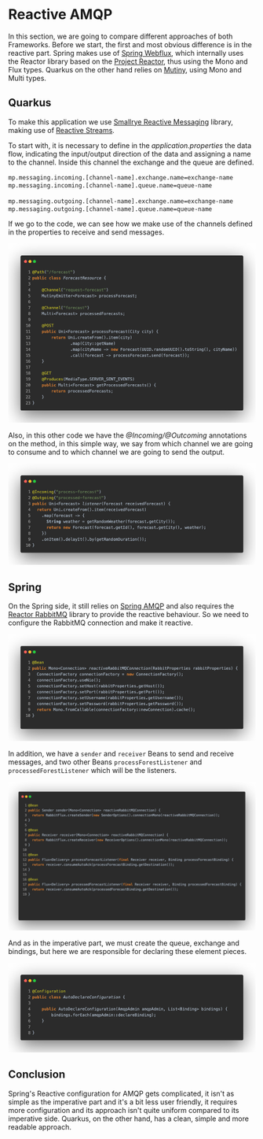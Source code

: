 # Reactive AMQP

In this section, we are going to compare different approaches of both Frameworks. Before we start, the first and most obvious difference is in the reactive part. Spring makes use of [Spring Webflux](https://docs.spring.io/spring-framework/docs/current/reference/html/web-reactive.html#webflux), which internally uses the Reactor library based on the [Project Reactor](https://projectreactor.io/), thus using the Mono and Flux types. Quarkus on the other hand relies on [Mutiny](https://smallrye.io/smallrye-mutiny/), using Mono and Multi types.

## Quarkus

To make this application we use [Smallrye Reactive Messaging](https://smallrye.io/smallrye-reactive-messaging/smallrye-reactive-messaging/3.13/index.html) library, making use of [Reactive Streams](https://www.reactive-streams.org/). 

To start with, it is necessary to define in the _application.properties_ the data flow, indicating the input/output direction of the data and assigning a name to the channel. Inside this channel the exchange and the queue are defined.

```properties
mp.messaging.incoming.[channel-name].exchange.name=exchange-name
mp.messaging.incoming.[channel-name].queue.name=queue-name

mp.messaging.outgoing.[channel-name].exchange.name=exchange-name
mp.messaging.outgoing.[channel-name].queue.name=queue-name
```

If we go to the code, we can see how we make use of the channels defined in the properties to receive and send messages.

![Quarkus Channels](_screenshots/quarkus-channels.jpeg)

Also, in this other code we have the _@Incoming/@Outcoming_ annotations on the method, in this simple way, we say from which channel we are going to consume and to which channel we are going to send the output.

![Quarkus in/outgoing](_screenshots/quarkus-inoutgoing.jpeg)

## Spring

On the Spring side, it still relies on [Spring AMQP](https://spring.io/projects/spring-amqp) and also requires the [Reactor RabbitMQ](https://projectreactor.io/docs/rabbitmq/snapshot/reference/) library to provide the reactive behaviour. So we need to configure the RabbitMQ connection and make it reactive. 

![Spring Reactive Connection](_screenshots/spring-reactive-connection.jpeg)

In addition, we have a `sender` and `receiver` Beans to send and receive messages, and two other Beans `processForestListener` and `processedForestListener` which will be the listeners.

![Spring Sender/Listener Beans](_screenshots/spring-sender-receiver-beans.jpeg)

And as in the imperative part, we must create the queue, exchange and bindings, but here we are responsible for declaring these element pieces.

![Spring Declare Bindings](_screenshots/spring-declare-bindings.jpeg)

## Conclusion

Spring's Reactive configuration for AMQP gets complicated, it isn't as simple as the imperative part and it's a bit less user friendly, it requires more configuration and its approach isn't quite uniform compared to its imperative side. Quarkus, on the other hand, has a clean, simple and more readable approach.
